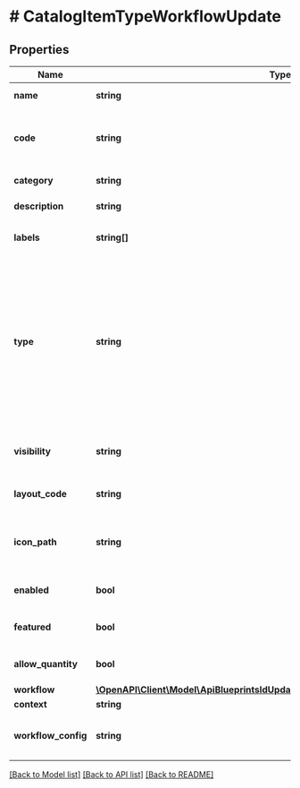 # # CatalogItemTypeWorkflowUpdate

## Properties

Name | Type | Description | Notes
------------ | ------------- | ------------- | -------------
**name** | **string** | Catalog Item Type name | [optional]
**code** | **string** | Useful shortcode for provisioning naming schemes and export reference. | [optional]
**category** | **string** | Catalog Item Type category | [optional]
**description** | **string** | Catalog Item Type description | [optional]
**labels** | **string[]** | Array of label strings, can be used for filtering. | [optional]
**type** | **string** | Type, &#x60;instance&#x60;, &#x60;blueprint&#x60; or &#x60;workflow&#x60;. This determines whether an Instance or App will be provisioned. Instance types require a config and blueprint requires a blueprint and appSpec, while workflow types requires a workflow and context. | [optional]
**visibility** | **string** | Visibility - Set to public to allow all tenants | [optional] [default to 'private']
**layout_code** | **string** | Identifier primarily used for Plugin Catalog Item Types | [optional]
**icon_path** | **string** | Icon Path, relative location of an icon image, eg. /assets/containers-png/nginx.png. | [optional]
**enabled** | **bool** | Can be used to enable / disable the catalog item type. | [optional] [default to true]
**featured** | **bool** | Can be used to feature the catalog item type. | [optional] [default to false]
**allow_quantity** | **bool** | Can users order more than one of this item at a time. | [optional] [default to false]
**workflow** | [**\OpenAPI\Client\Model\ApiBlueprintsIdUpdatePermissionsResourcePermissionSites**](ApiBlueprintsIdUpdatePermissionsResourcePermissionSites.md) |  | [optional]
**context** | **string** |  | [optional]
**workflow_config** | **string** | Configuration object that contains settings for the workflow. | [optional]

[[Back to Model list]](../../README.md#models) [[Back to API list]](../../README.md#endpoints) [[Back to README]](../../README.md)
